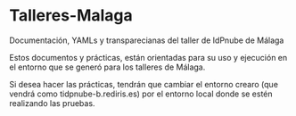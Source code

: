 # Talleres-Malaga
Documentación, YAMLs y transparecianas del taller de IdPnube de Málaga

Estos documentos y prácticas, están orientadas para su uso y ejecución en el entorno que se generó para los talleres de Málaga.

Si desea hacer las prácticas, tendrán que cambiar el entorno crearo (que vendrá como tidpnube-b.rediris.es) por el entorno local donde se estén realizando las pruebas.
